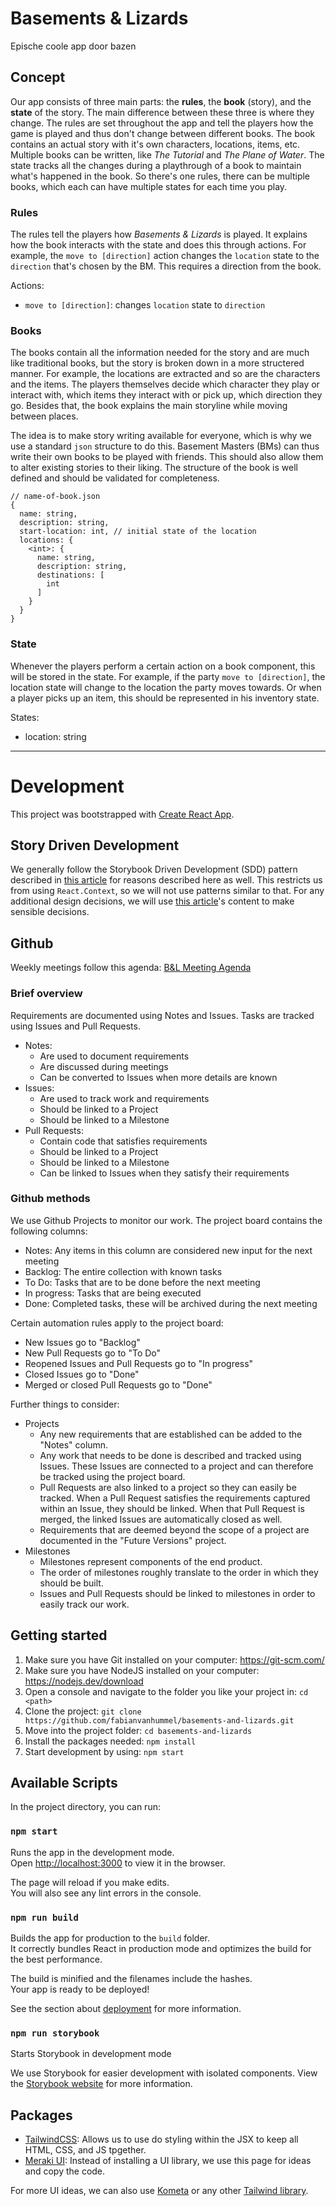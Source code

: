 # Basements & Lizards

Epische coole app door bazen

## Concept

Our app consists of three main parts: the **rules**, the **book** (story), and the **state** of the story. The main difference between these three is where they change. The rules are set throughout the app and tell the players how the game is played and thus don't change between different books. The book contains an actual story with it's own characters, locations, items, etc. Multiple books can be written, like _The Tutorial_ and _The Plane of Water_. The state tracks all the changes during a playthrough of a book to maintain what's happened in the book. So there's one rules, there can be multiple books, which each can have multiple states for each time you play.

### Rules

The rules tell the players how _Basements & Lizards_ is played. It explains how the book interacts with the state and does this through actions. For example, the `move to [direction]` action changes the `location` state to the `direction` that's chosen by the BM. This requires a direction from the book.

Actions:

- `move to [direction]`: changes `location` state to `direction`

### Books

The books contain all the information needed for the story and are much like traditional books, but the story is broken down in a more structered manner. For example, the locations are extracted and so are the characters and the items. The players themselves decide which character they play or interact with, which items they interact with or pick up, which direction they go. Besides that, the book explains the main storyline while moving between places.

The idea is to make story writing available for everyone, which is why we use a standard `json` structure to do this. Basement Masters (BMs) can thus write their own books to be played with friends. This should also allow them to alter existing stories to their liking. The structure of the book is well defined and should be validated for completeness.

```
// name-of-book.json
{
  name: string,
  description: string,
  start-location: int, // initial state of the location
  locations: {
    <int>: {
      name: string,
      description: string,
      destinations: [
        int
      ]
    }
  }
}
```

### State

Whenever the players perform a certain action on a book component, this will be stored in the state. For example, if the party `move to [direction]`, the location state will change to the location the party moves towards. Or when a player picks up an item, this should be represented in his inventory state.

States:

- location: string

---

# Development

This project was bootstrapped with [Create React App](https://github.com/facebook/create-react-app).

## Story Driven Development

We generally follow the Storybook Driven Development (SDD) pattern described in [this article](https://medium.com/nulogy/storybook-driven-development-a3c517276c07) for reasons described here as well. This restricts us from using `React.Context`, so we will not use patterns similar to that. For any additional design decisions, we will use [this article](https://medium.com/@theinterned/a-design-systems-reading-list-8f492413281)'s content to make sensible decisions.

## Github

Weekly meetings follow this agenda: [B&L Meeting Agenda](https://docs.google.com/document/d/1rLChTkkyS77AWu8Nw200Vly71aZE5wgi8-H5Rex5NwY/edit)

### Brief overview

Requirements are documented using Notes and Issues. Tasks are tracked using Issues and Pull Requests.

- Notes:
  - Are used to document requirements
  - Are discussed during meetings
  - Can be converted to Issues when more details are known
- Issues:
  - Are used to track work and requirements
  - Should be linked to a Project
  - Should be linked to a Milestone
- Pull Requests:
  - Contain code that satisfies requirements
  - Should be linked to a Project
  - Should be linked to a Milestone
  - Can be linked to Issues when they satisfy their requirements

### Github methods

We use Github Projects to monitor our work. The project board contains the following columns:

- Notes: Any items in this column are considered new input for the next meeting
- Backlog: The entire collection with known tasks
- To Do: Tasks that are to be done before the next meeting
- In progress: Tasks that are being executed
- Done: Completed tasks, these will be archived during the next meeting

Certain automation rules apply to the project board:

- New Issues go to "Backlog"
- New Pull Requests go to "To Do"
- Reopened Issues and Pull Requests go to "In progress"
- Closed Issues go to "Done"
- Merged or closed Pull Requests go to "Done"

Further things to consider:

- Projects
  - Any new requirements that are established can be added to the "Notes" column.
  - Any work that needs to be done is described and tracked using Issues. These Issues are connected to a project and can therefore be tracked using the project board.
  - Pull Requests are also linked to a project so they can easily be tracked. When a Pull Request satisfies the requirements captured within an Issue, they should be linked. When that Pull Request is merged, the linked Issues are automatically closed as well.
  - Requirements that are deemed beyond the scope of a project are documented in the "Future Versions" project.
- Milestones
  - Milestones represent components of the end product.
  - The order of milestones roughly translate to the order in which they should be built.
  - Issues and Pull Requests should be linked to milestones in order to easily track our work.

## Getting started

1. Make sure you have Git installed on your computer: https://git-scm.com/
2. Make sure you have NodeJS installed on your computer: https://nodejs.dev/download
3. Open a console and navigate to the folder you like your project in: `cd <path>`
4. Clone the project: `git clone https://github.com/fabianvanhummel/basements-and-lizards.git`
5. Move into the project folder: `cd basements-and-lizards`
6. Install the packages needed: `npm install`
7. Start development by using: `npm start`

## Available Scripts

In the project directory, you can run:

### `npm start`

Runs the app in the development mode.\
Open [http://localhost:3000](http://localhost:3000) to view it in the browser.

The page will reload if you make edits.\
You will also see any lint errors in the console.

### `npm run build`

Builds the app for production to the `build` folder.\
It correctly bundles React in production mode and optimizes the build for the best performance.

The build is minified and the filenames include the hashes.\
Your app is ready to be deployed!

See the section about [deployment](https://facebook.github.io/create-react-app/docs/deployment) for more information.

### `npm run storybook`

Starts Storybook in development mode

We use Storybook for easier development with isolated components. View the [Storybook website](https://storybook.js.org/) for more information.

## Packages

- [TailwindCSS](https://tailwindcss.com/): Allows us to use do styling within the JSX to keep all HTML, CSS, and JS tpgether.
- [Meraki UI](https://merakiui.com/#main): Instead of installing a UI library, we use this page for ideas and copy the code.

For more UI ideas, we can also use [Kometa](https://kitwind.io/products/kometa/components) or any other [Tailwind library](https://superdevresources.com/tailwind-ui-kits/).
